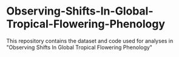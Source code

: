 # Observing-Shifts-In-Global-Tropical-Flowering-Phenology
This repository contains the dataset and code used for analyses in "Observing Shifts In Global Tropical Flowering Phenology" 
